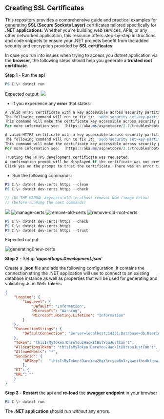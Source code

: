 ## Creating SSL Certificates

This repository provides a comprehensive guide and practical examples for generating **SSL (Secure Sockets Layer)** certificates tailored specifically for **.NET applications**. Whether you're building web services, APIs, or any other networked application, this resource offers step-by-step instructions and code snippets to ensure your .NET projects benefit from the added security and encryption provided by **SSL certificates**.

In case you run into issues when trying to access you dotnet application via the **browser**, the following steps should help you generate a **trusted root certificate**.

**Step 1** - Run the **api**
```powershell
PS C:\> dotnet run
```

Expected output:
![](https://github.com/projectfinalaudio/CREATING_SSL_CERTIFICATES_FOR_NET_APPLICATIONS/blob/main/run-api.png)

* If you experience any **error** that states:

```powershell
A valid HTTPS certificate with a key accessible across security partitions was not found.
The following command will run to fix it: 'sudo security set-key-partition-list -D localhost -S unsigned:,teamid:UBF8T346G9'
This command will make the certificate key accessible across security partitions and might prompt you for your password.
For more information see:  [https://aka.ms/aspnetcore/2.1/troubleshootcertissues](https://aka.ms/aspnetcore/2.1/troubleshootcertissues)

A valid HTTPS certificate with a key accessible across security partitions was not found.
The following command will run to fix it: 'sudo security set-key-partition-list -D localhost -S unsigned:,teamid:UBF8T346G9'
This command will make the certificate key accessible across security partitions and might prompt you for your password.
For more information see:  [https://aka.ms/aspnetcore/3.1/troubleshootcertissues](https://aka.ms/aspnetcore/3.1/troubleshootcertissues)

Trusting the HTTPS development certificate was requested.
A confirmation prompt will be displayed if the certificate was not previously trusted.
Click yes on the prompt to trust the certificate. There was an error trusting HTTPS developer certificate.
```
* Run the following commands:
```powershell
PS C:\> dotnet dev-certs https --clean
PS C:\> dotnet dev-certs https --check
```

```scss
// (DO THE MANUAL keychain-old-localhost removal NOW (image below) 
// (before running the next commands)
```
![](https://github.com/projectfinalaudio/CREATING_SSL_CERTIFICATES_FOR_NET_APPLICATIONS/blob/main/manual-keychain-removal.png?raw=true)
![manage-certs]()
![remove-old-certs]()
![remove-old-root-certs]()

```powershell
PS C:\> dotnet dev-certs https --check
PS C:\> dotnet dev-certs https 
PS C:\> dotnet dev-certs https --trust
```

Expected output:

![generating0new-certs](https://i.stack.imgur.com/0049R.png)

**Step 2** - Setup '***appsettings.Development.json***'

Create a .**json** file and add the following configuration. It contains the connection string the .NET application will use to connect to an existing database instance as well as properties that will be used for generating and validating Json Web Tokens.
```json
{  
	"Logging": {  
		"LogLevel": {  
			"Default": "Information",  
			"Microsoft": "Warning",  
			"Microsoft.Hosting.Lifetime": "Information"  
		}  
	},  
	"ConnectionStrings": {  
		"DefaultConnection": "Server=localhost,14331;Database=db;UserId=sa;Password=cshfdfhfd^*&%&34214dfsdgsdADD;TrustServerCertificate=true;"  
	},  
	"Token": "thisIsMyToken!DareYou2HackItButYouJustCan't",  
	"AllocationsToken": "thisIsMyToken!DareYou2HackItButYouJustCan't",  
	"AllowedHosts": "*",  
	"SendGrid": {  
		"APIKey": 	"thisIsMyToken!DareYou2Hqi3rryqw8o3ryqweifhsdhfqewiryoqwheuhqewuirhqweiurqweirqweackItButYouJustCan't"  
		},  
	"UI": {  
	"URL": ""  
	}  
}
```

**Step 3** - **Restart** the api and **re-load** the **swagger endpoint** in your browser
```powershell
PS C:\> dotnet run
```

The **.NET application** should run *without* any errors.
